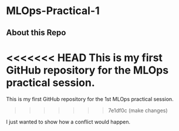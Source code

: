 # MLOps-Practical-1

## About this Repo
<<<<<<< HEAD
This is my first GitHub repository for the MLOps practical session.
=======
This is my first GitHub repository for the 1st MLOps practical session.
>>>>>>> 7e1df0c (make changes)

I just wanted to show how a conflict would happen.
